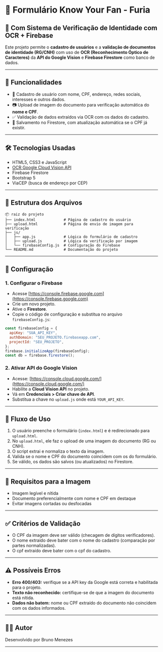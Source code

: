 #  📄 Formulário Know Your Fan - Furia
## 📄 Com Sistema de Verificação de Identidade com OCR + Firebase

Este projeto permite o **cadastro de usuários** e a **validação de documentos de identidade (RG/CNH)** com uso de **OCR (Reconhecimento Óptico de Caracteres)** da **API do Google Vision** e **Firebase Firestore** como banco de dados.

---

## 🚀 Funcionalidades

- 🧾 Cadastro de usuário com nome, CPF, endereço, redes sociais, interesses e outros dados.
- 📷 Upload de imagem do documento para verificação automática do **nome e CPF**.
- ✅ Validação de dados extraídos via OCR com os dados do cadastro.
- 🔐 Salvamento no Firestore, com atualização automática se o CPF já existir.

---

## 🛠️ Tecnologias Usadas

- HTML5, CSS3 e JavaScript
- [OCR Google Cloud Vision API](https://cloud.google.com/vision)
- Firebase Firestore
- Bootstrap 5
- ViaCEP (busca de endereço por CEP)

---

## 📁 Estrutura dos Arquivos

```
📦 raiz do projeto
├── index.html             # Página de cadastro do usuário
├── upload.html            # Página de envio de imagem para verificação
├── js/
│   ├── app.js             # Lógica do formulário de cadastro
│   ├── upload.js          # Lógica da verificação por imagem
│   └── firebaseConfig.js  # Configuração do Firebase
└── README.md              # Documentação do projeto
```

---

## 🔧 Configuração

### 1. Configurar o Firebase
- Acesse [https://console.firebase.google.com](https://console.firebase.google.com)
- Crie um novo projeto.
- Ative o **Firestore**.
- Copie o código de configuração e substitua no arquivo `firebaseConfig.js`:

```js
const firebaseConfig = {
  apiKey: "SUA_API_KEY",
  authDomain: "SEU_PROJETO.firebaseapp.com",
  projectId: "SEU_PROJETO",
};
firebase.initializeApp(firebaseConfig);
const db = firebase.firestore();
```

### 2. Ativar API do Google Vision
- Acesse: [https://console.cloud.google.com/](https://console.cloud.google.com/)
- Habilite a **Cloud Vision API** no projeto.
- Vá em **Credenciais > Criar chave de API**.
- Substitua a chave no `upload.js` onde está `YOUR_API_KEY`.

---

## 🧪 Fluxo de Uso

1. O usuário preenche o formulário (`index.html`) e é redirecionado para `upload.html`.
2. No `upload.html`, ele faz o upload de uma imagem do documento (RG ou CNH).
3. O script extrai e normaliza o texto da imagem.
4. Valida se o nome e CPF do documento coincidem com os do formulário.
5. Se válido, os dados são salvos (ou atualizados) no Firestore.

---

## 📸 Requisitos para a Imagem

- Imagem legível e nítida
- Documento preferencialmente com nome e CPF em destaque
- Evitar imagens cortadas ou desfocadas

---

## ✅ Critérios de Validação

- O CPF da imagem deve ser válido (checagem de dígitos verificadores).
- O nome extraído deve bater com o nome do cadastro (comparação por partes normalizadas).
- O cpf extraído deve bater com o cpf do cadastro.

---

## ⚠️ Possíveis Erros

- **Erro 400/403:** verifique se a API key da Google está correta e habilitada para o projeto.
- **Texto não reconhecido:** certifique-se de que a imagem do documento está nítida.
- **Dados não batem:** nome ou CPF extraído do documento não coincidem com os dados informados.

---

## 🧑‍💻 Autor

Desenvolvido por Bruno Menezes

---

